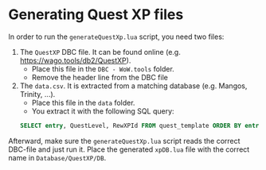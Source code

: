 # Generating Quest XP files

In order to run the `generateQuestXp.lua` script, you need two files:

1. The `QuestXP` DBC file. It can be found online (e.g. https://wago.tools/db2/QuestXP).
   - Place this file in the `DBC - WoW.tools` folder.
   - Remove the header line from the DBC file
2. The `data.csv`. It is extracted from a matching database (e.g. Mangos, Trinity, ...).
   - Place this file in the `data` folder.
   - You extract it with the following SQL query:
   ```sql
   SELECT entry, QuestLevel, RewXPId FROM quest_template ORDER BY entry;
   ```

Afterward, make sure the `generateQuestXp.lua` script reads the correct DBC-file and just run it. Place the generated `xpDB.lua` file with the correct name in `Database/QuestXP/DB`.
